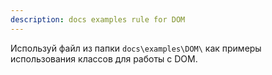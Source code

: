 ```yaml
---
description: docs examples rule for DOM
---
```

Используй файл из папки `docs\examples\DOM\` как примеры использования классов для работы с DOM.